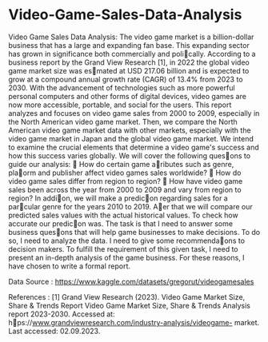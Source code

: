 # Video-Game-Sales-Data-Analysis
Video Game Sales Data Analysis:
The video game market is a billion-dollar business that has a large and expanding fan base. This expanding sector
has grown in significance both commercially and poli􀆟cally. According to a business report by the Grand View
Research [1], in 2022 the global video game market size was es􀆟mated at USD 217.06 billion and is expected to
grow at a compound annual growth rate (CAGR) of 13.4% from 2023 to 2030. With the advancement of
technologies such as more powerful personal computers and other forms of digital devices, video games are now
more accessible, portable, and social for the users.
This report analyzes and focuses on video game sales from 2000 to 2009, especially in the North American video
game market. Then, we compare the North American video game market data with other markets, especially
with the video game market in Japan and the global video game market. We intend to examine the crucial
elements that determine a video game's success and how this success varies globally. We will cover the following
ques􀆟ons to guide our analysis:
 How do certain game a􀆩ributes such as genre, pla􀆞orm and publisher affect video games sales
worldwide?
 How do video game sales differ from region to region?
 How have video game sales been across the year from 2000 to 2009 and vary from region to region?
In addi􀆟on, we will make a predic􀆟on regarding sales for a par􀆟cular genre for the years 2010 to 2019. A􀅌er that
we will compare our predicted sales values with the actual historical values. To check how accurate our
predic􀆟on was.
The task is that I need to answer some business ques􀆟ons that will help game businesses to make decisions. To
do so, I need to analyze the data. I need to give some recommenda􀆟ons to decision makers. To fulfill the
requirement of this given task, I need to present an in-depth analysis of the game business. For these reasons, I
have chosen to write a formal report.

Data Source : https://www.kaggle.com/datasets/gregorut/videogamesales

References :
[1] Grand View Research (2023). Video Game Market Size, Share & Trends Report Video Game Market Size, Share
& Trends Analysis report 2023-2030. Accessed at: h􀆩ps://www.grandviewresearch.com/industry-analysis/videogame-
market. Last accessed: 02.09.2023.
